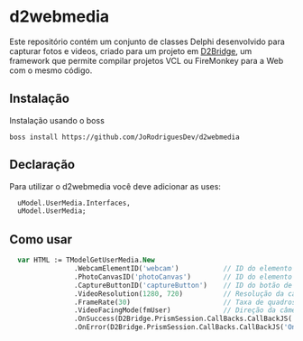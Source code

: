 # d2webmedia
Este repositório contém um conjunto de classes Delphi desenvolvido para capturar fotos e videos, criado para um projeto em [D2Bridge](https://www.d2bridge.com.br/), um framework que permite compilar projetos VCL ou FireMonkey para a Web com o mesmo código.

## Instalação
Instalação usando o boss
```
boss install https://github.com/JoRodriguesDev/d2webmedia
```

## Declaração
Para utilizar o d2webmedia você deve adicionar as uses:
```pascal
  uModel.UserMedia.Interfaces,
  uModel.UserMedia;
```

## Como usar
```pascal
  var HTML := TModelGetUserMedia.New
                .WebcamElementID('webcam')           // ID do elemento de vídeo
                .PhotoCanvasID('photoCanvas')        // ID do elemento canvas
                .CaptureButtonID('captureButton')    // ID do botão de captura
                .VideoResolution(1280, 720)          // Resolução da câmera
                .FrameRate(30)                       // Taxa de quadros
                .VideoFacingMode(fmUser)             // Direção da câmera
                .OnSuccess(D2Bridge.PrismSession.CallBacks.CallBackJS('OnCaptureSuccess', D2Bridge.FormUUID, 'base64Image'))   // Função de sucesso
                .OnError(D2Bridge.PrismSession.CallBacks.CallBackJS('OnCaptureError', D2Bridge.FormUUID, 'error'));            // Função de erro
```
